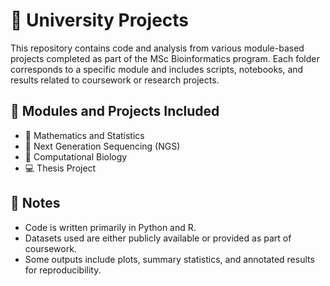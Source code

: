 # 🧬 University Projects

This repository contains code and analysis from various module-based projects completed as part of the MSc Bioinformatics program. Each folder corresponds to a specific module and includes scripts, notebooks, and results related to coursework or research projects.

## 📁 Modules and Projects Included
- 📐 Mathematics and Statistics
- 🧬 Next Generation Sequencing (NGS)
- 🧫 Computational Biology
- 💻 Thesis Project

## 📝 Notes
- Code is written primarily in Python and R.
- Datasets used are either publicly available or provided as part of coursework.
- Some outputs include plots, summary statistics, and annotated results for reproducibility.